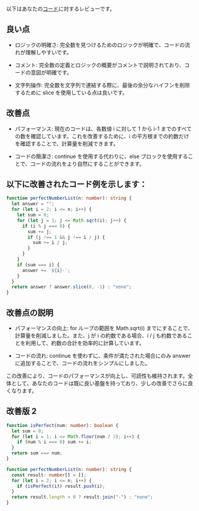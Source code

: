 以下はあなたの[コード](/journal/2025/07/practice_codes/perfectNumberList.ts)に対するレビューです。

## 良い点

- ロジックの明確さ: 完全数を見つけるためのロジックが明確で、コードの流れが理解しやすいです。

- コメント: 完全数の定義とロジックの概要がコメントで説明されており、コードの意図が明確です。

- 文字列操作: 完全数を文字列で連結する際に、最後の余分なハイフンを削除するために slice を使用している点は良いです。

## 改善点

- パフォーマンス: 現在のコードは、各数値 i に対して 1 から i-1 までのすべての数を確認しています。これを改善するために、i の平方根までの約数だけを確認することで、計算量を削減できます。

- コードの簡潔さ: continue を使用する代わりに、else ブロックを使用することで、コードの流れをより自然にすることができます。

## 以下に改善されたコード例を示します：

```typescript
function perfectNumberList(n: number): string {
  let answer = "";
  for (let i = 2; i <= n; i++) {
    let sum = 0;
    for (let j = 1; j <= Math.sqrt(i); j++) {
      if (i % j === 0) {
        sum += j;
        if (j !== 1 && j !== i / j) {
          sum += i / j;
        }
      }
    }
    if (sum === i) {
      answer += `${i}-`;
    }
  }
  return answer ? answer.slice(0, -1) : "none";
}
```

## 改善点の説明

- パフォーマンスの向上: for ループの範囲を Math.sqrt(i) までにすることで、計算量を削減しました。また、j が i の約数である場合、i / j も約数であることを利用して、約数の合計を効率的に計算しています。

- コードの流れ: continue を使わずに、条件が満たされた場合にのみ answer に追加することで、コードの流れをシンプルにしました。

この改善により、コードのパフォーマンスが向上し、可読性も維持されます。全体として、あなたのコードは既に良い基盤を持っており、少しの改善でさらに良くなります。

## 改善版 2

```typescript
function isPerfect(num: number): boolean {
  let sum = 0;
  for (let i = 1; i <= Math.floor(num / 2); i++) {
    if (num % i === 0) sum += i;
  }
  return sum === num;
}

function perfectNumberList(n: number): string {
  const result: number[] = [];
  for (let i = 2; i <= n; i++) {
    if (isPerfect(i)) result.push(i);
  }
  return result.length > 0 ? result.join("-") : "none";
}
```
